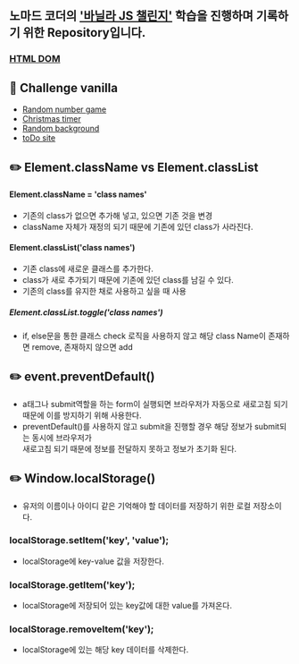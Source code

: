 ## 노마드 코더의 ['바닐라 JS 챌린지'](https://nomadcoders.co/) 학습을 진행하며 기록하기 위한 Repository입니다.

### [HTML DOM](https://developer.mozilla.org/en-US/docs/Web/API/Document_Object_Model)

## 🚩 Challenge vanilla

- [Random number game](https://github.com/6uamy/Vanilla_JS/tree/main/challenge%231)
- [Christmas timer](https://github.com/6uamy/Vanilla_JS/tree/main/challenge%232)
- [Random background](https://github.com/6uamy/Vanilla_JS/tree/main/challenge%233)
- [toDo site](https://6uamy.github.io/)

## ✏️ Element.className vs Element.classList

#### Element.className = 'class names'

- 기존의 class가 없으면 추가해 넣고, 있으면 기존 것을 변경
- className 자체가 재정의 되기 때문에 기존에 있던 class가 사라진다.

#### Element.classList('class names')

- 기존 class에 새로운 클래스를 추가한다.
- class가 새로 추가되기 때문에 기존에 있던 class를 남길 수 있다.
- 기존의 class를 유지한 채로 사용하고 싶을 때 사용

##### Element.classList.toggle('class names')

- if, else문을 통한 클래스 check 로직을 사용하지 않고 해당 class Name이 존재하면 remove, 존재하지 않으면 add


## ✏️ event.preventDefault()

- a태그나 submit역할을 하는 form이 실행되면 브라우저가 자동으로 새로고침 되기 때문에 이를 방지하기 위해 사용한다.
- preventDefault()를 사용하지 않고 submit을 진행할 경우 해당 정보가 submit되는 동시에 브라우저가 <br> 새로고침 되기 때문에 정보를 전달하지 못하고 정보가 초기화 된다.

## ✏️ Window.localStorage()

- 유저의 이름이나 아이디 같은 기억해야 할 데이터를 저장하기 위한 로컬 저장소이다.

### localStorage.setItem('key', 'value');

- localStorage에 key-value 값을 저장한다.

### localStorage.getItem('key');

- localStorage에 저장되어 있는 key값에 대한 value를 가져온다.

### localStorage.removeItem('key');

- localStorage에 있는 해당 key 데이터를 삭제한다.
